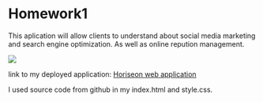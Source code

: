 # Homework1
This aplication will allow clients to understand about social media marketing and search engine optimization. As well as online repution management.


   <img src="./assets/images/digital-marketing-meeting.jpg">

 
 
  link to my deployed application:
  <a href=" https://jmshultz.github.io/Homework1/" target="_blank">Horiseon web application</a>

  I used source code from github in my index.html and style.css.